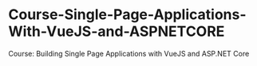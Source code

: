 # Course-Single-Page-Applications-With-VueJS-and-ASPNETCORE
Course: Building Single Page Applications with VueJS and ASP.NET Core
